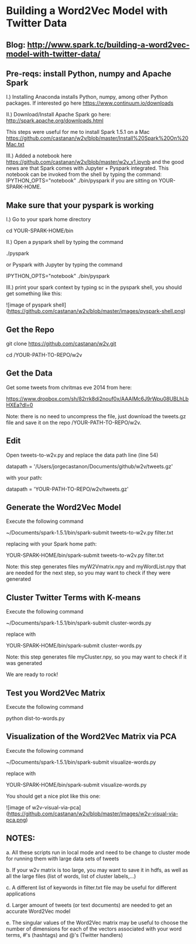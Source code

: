 # Building a Word2Vec Model with Twitter Data

## Blog: http://www.spark.tc/building-a-word2vec-model-with-twitter-data/

## Pre-reqs: install Python, numpy and Apache Spark 

I.) Installing Anaconda installs Python, numpy, among other Python packages. If interested go here https://www.continuum.io/downloads

II.) Download/Install Apache Spark go here: http://spark.apache.org/downloads.html

This steps were useful for me to install Spark 1.5.1 on a Mac https://github.com/castanan/w2v/blob/master/Install%20Spark%20On%20Mac.txt

III.) Added a notebook here  https://github.com/castanan/w2v/blob/master/w2v_v1.ipynb 
 and the good news are that Spark comes with Jupyter + Pyspark integrated. This notebook can be invoked from the shell by typing the command:
IPYTHON_OPTS="notebook" ./bin/pyspark
if you are sitting on YOUR-SPARK-HOME.

## Make sure that your pyspark is working

I.) Go to your spark home directory

cd YOUR-SPARK-HOME/bin

II.) Open a pyspark shell by typing the command

./pyspark

or Pyspark with Jupyter by typing the command

IPYTHON_OPTS="notebook" ./bin/pyspark

III.) print your spark context by typing sc in the pyspark shell, you should get something like this:

![image of pyspark shell]
(https://github.com/castanan/w2v/blob/master/images/pyspark-shell.png)

## Get the Repo

git clone https://github.com/castanan/w2v.git

cd /YOUR-PATH-TO-REPO/w2v 

## Get the Data

Get some tweets from chritmas eve 2014 from here: 

https://www.dropbox.com/sh/82rrk8di2nouf0x/AAAIMc6J9rWpu08UBLhLbHXEa?dl=0 

Note: there is no need to uncompress the file, just download the tweets.gz file and save it on the repo /YOUR-PATH-TO-REPO/w2v.  

## Edit 

Open tweets-to-w2v.py and replace the data path line (line 54)

datapath = '/Users/jorgecastanon/Documents/github/w2v/tweets.gz'

with your path:

datapath = 'YOUR-PATH-TO-REPO/w2v/tweets.gz'

## Generate the Word2Vec Model

Execute the following command

~/Documents/spark-1.5.1/bin/spark-submit tweets-to-w2v.py filter.txt

replacing with your Spark home path:

YOUR-SPARK-HOME/bin/spark-submit tweets-to-w2v.py filter.txt

Note: this step generates files myW2Vmatrix.npy and myWordList.npy that are needed for the next step, so you may want to check if they were generated

## Cluster Twitter Terms with K-means 

Execute the following command

~/Documents/spark-1.5.1/bin/spark-submit cluster-words.py

replace with 

YOUR-SPARK-HOME/bin/spark-submit cluster-words.py

Note: this step generates file myCluster.npy, so you may want to check if it was generated

We are ready to rock!

## Test you Word2Vec Matrix

Execute the following command

python dist-to-words.py

## Visualization of the Word2Vec Matrix via PCA

Execute the following command

~/Documents/spark-1.5.1/bin/spark-submit visualize-words.py

replace with 

YOUR-SPARK-HOME/bin/spark-submit visualize-words.py

You should get a nice plot like this one:

![image of w2v-visual-via-pca]
(https://github.com/castanan/w2v/blob/master/images/w2v-visual-via-pca.png)


## NOTES:

a. All these scripts run in local mode and need to be change to cluster mode for running them with large data sets of tweets

b. If your w2v matrix is too large, you may want to save it in hdfs, as well as all the large files (list of words, list of cluster labels,...)

c. A different list of keywords in filter.txt file may be useful for different applications

d. Larger amount of tweets (or text documents) are needed to get an accurate Word2Vec model 

e. The singular values of the Word2Vec matrix may be useful to choose the number of dimensions for each of the vectors associated with your word terms, #'s (hashtags) and @'s (Twitter handlers) 



